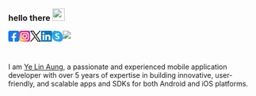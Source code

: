 ### hello there <img src="https://media.giphy.com/media/hvRJCLFzcasrR4ia7z/giphy.gif" width="25px" height="25px">

<a href="https://www.facebook.com/yelinaung.me">
  <img align="left" alt="Ye Lin Aung's Facebook" width="22px" src="https://raw.githubusercontent.com/aungyelin/aungyelin/main/assets/facebook.svg" />
</a>
<a href="https://www.instagram.com/yelinaung.me/">
  <img align="left" alt="Ye Lin Aung's Instagram" width="22px" src="https://raw.githubusercontent.com/aungyelin/aungyelin/main/assets/instagram.svg" />
</a>
<!-- <a href="https://discord.gg/Linn#1739">
  <img align="left" alt="Ye Lin Aung's Discord" width="22px" src="https://raw.githubusercontent.com/aungyelin/aungyelin/main/assets/discord.svg" />
</a> -->
<a href="https://x.com/yelinaung">
  <img align="left" alt="Ye Lin Aung's X" width="22px" src="https://raw.githubusercontent.com/aungyelin/aungyelin/main/assets/x.svg" />
</a>
<a href="https://www.linkedin.com/in/aungyelin/">
  <img align="left" alt="Ye Lin Aung's LinkedIN" width="22px" src="https://raw.githubusercontent.com/aungyelin/aungyelin/main/assets/linkedin.svg" />
</a>
<a href="https://join.skype.com/invite/wwtlRFfAJArI">
  <img align="left" alt="Ye Lin Aung's Skype" width="22px" src="https://raw.githubusercontent.com/aungyelin/aungyelin/main/assets/skype.svg" />
</a>

![](https://visitor-badge.glitch.me/badge?page_id=aungyelin.aungyelin)

<br />

I am [Ye Lin Aung](https://www.yelinaung.dev/), a passionate and experienced mobile application developer with over 5 years of expertise in building innovative, user-friendly, and scalable apps and SDKs for both Android and iOS platforms.

<!-- <br/>
<p align="left">
  <a href="https://www.yelinaung.site/" target="_blank">
    
  <img width="49%" src="https://github-readme-stats.vercel.app/api?username=aungyelin&show_icons=true&theme=dark&title_color=FFFFFF&icon_color=C4C4C4&text_color=C4C4C4&hide_border=true&count_private=true" />
    
  <img width="49%" src="https://github-readme-streak-stats.herokuapp.com/?user=aungyelin&theme=dark&hide_border=true&ring=FFFFFF&fire=FFFFFF&currStreakLabel=FFFFFF" />
    
  </a>
</p> -->
